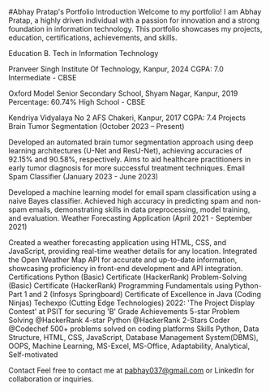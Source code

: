 #Abhay Pratap's Portfolio
Introduction
Welcome to my portfolio! I am Abhay Pratap, a highly driven individual with a passion for innovation and a strong foundation in information technology. This portfolio showcases my projects, education, certifications, achievements, and skills.

Education
B. Tech in Information Technology

Pranveer Singh Institute Of Technology, Kanpur, 2024
CGPA: 7.0
Intermediate - CBSE

Oxford Model Senior Secondary School, Shyam Nagar, Kanpur, 2019
Percentage: 60.74%
High School - CBSE

Kendriya Vidyalaya No 2 AFS Chakeri, Kanpur, 2017
CGPA: 7.4
Projects
Brain Tumor Segmentation (October 2023 – Present)

Developed an automated brain tumor segmentation approach using deep learning architectures (U-Net and ResU-Net), achieving accuracies of 92.15% and 90.58%, respectively.
Aims to aid healthcare practitioners in early tumor diagnosis for more successful treatment techniques.
Email Spam Classifier (January 2023 - June 2023)

Developed a machine learning model for email spam classification using a naive Bayes classifier.
Achieved high accuracy in predicting spam and non-spam emails, demonstrating skills in data preprocessing, model training, and evaluation.
Weather Forecasting Application (April 2021 - September 2021)

Created a weather forecasting application using HTML, CSS, and JavaScript, providing real-time weather details for any location.
Integrated the Open Weather Map API for accurate and up-to-date information, showcasing proficiency in front-end development and API integration.
Certifications
Python (Basic) Certificate (HackerRank)
Problem-Solving (Basic) Certificate (HackerRank)
Programming Fundamentals using Python-Part 1 and 2 (Infosys Springboard)
Certificate of Excellence in Java (Coding Ninjas)
Techexpo (Cutting Edge Technologies) 2022: 'The Project Display Contest' at PSIT for securing 'B' Grade
Achievements
5-star Problem Solving @HackerRank
4-star Python @HackerRank
2-Stars Coder @Codechef
500+ problems solved on coding platforms
Skills
Python, Data Structure, HTML, CSS, JavaScript, Database Management System(DBMS), OOPS, Machine Learning, MS-Excel, MS-Office, Adaptability, Analytical, Self-motivated

Contact
Feel free to contact me at pabhay037@gmail.com or LinkedIn for collaboration or inquiries.

